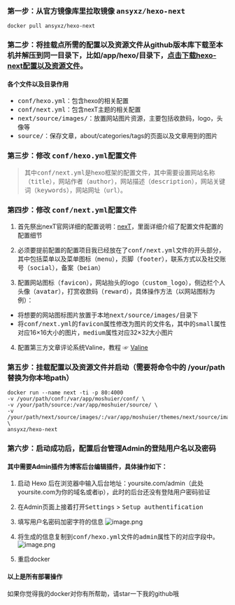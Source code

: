 ### 第一步：从官方镜像库里拉取镜像 <kbd>ansyxz/hexo-next</kbd>
```
docker pull ansyxz/hexo-next
```

### 第二步：将挂载点所需的配置以及资源文件从github版本库下载至本机并解压到同一目录下，比如/app/hexo/目录下，[点击下载hexo-next配置以及资源文件](https://github.com/formylove/hexo-next/archive/master.zip)。
#### 各个文件以及目录作用
* <kbd>conf/hexo.yml</kbd>：包含hexo的相关配置
* <kbd>conf/next.yml</kbd>：包含nexT主题的相关配置
* <kbd>next/source/images/</kbd>：放置网站图片资源，主要包括收款码，logo，头像等
* <kbd>source/</kbd>：保存文章，about/categories/tags的页面以及文章用到的图片

### 第三步：修改 <kbd>conf/hexo.yml</kbd>配置文件
> 其中<kbd>conf/next.yml</kbd>是hexo框架的配置文件，其中需要设置网站名称（<kbd>title</kbd>），网站作者（<kbd>author</kbd>），网站描述（<kbd>description</kbd>），网站关键词（<kbd>keywords</kbd>），网站网址（<kbd>url</kbd>）。


### 第四步：修改 <kbd>conf/next.yml</kbd>配置文件
1. 首先祭出nexT官网详细的配置说明：[nexT](https://theme-next.iissnan.com/getting-started.html)，里面详细介绍了配置文件配置的配置细节

2. 必须要提前配置的配置项目我已经放在了<kbd>conf/next.yml</kbd>文件的开头部分，其中包括菜单以及菜单图标（<kbd>menu</kbd>），页脚（<kbd>footer</kbd>），联系方式以及社交账号（<kbd>social</kbd>），备案（<kbd>beian</kbd>）

3. 配置网站图标（<kbd>favicon</kbd>），网站抬头的logo（<kbd>custom_logo</kbd>），侧边栏个人头像（<kbd>avatar</kbd>），打赏收款码（<kbd>reward</kbd>），具体操作方法（以网站图标为例）：
* 将想要的网站图标图片放置于本地<kbd>next/source/images/</kbd>目录下
* 将<kbd>conf/next.yml</kbd>的<kbd>favicon</kbd>属性修改为图片的文件名，其中的<kbd>small</kbd>属性对应16×16大小的图片，<kbd>medium</kbd>属性对应32×32大小图片
4. 配置第三方文章评论系统Valine，教程 ☞ [Valine](https://www.jianshu.com/p/dda25ffcfd43)

### 第五步：挂载配置以及资源文件并启动（需要将命令中的 /your/path替换为你本地path）
```
docker run --name next -ti -p 80:4000 
-v /your/path/conf:/var/app/moshuier/conf/ \
-v /your/path/source:/var/app/moshuier/source/ \
-v /your/path/next/source/images/:/var/app/moshuier/themes/next/source/images/  \
ansyxz/hexo-next
```
### 第六步：启动成功后，配置后台管理Admin的登陆用户名以及密码

#### 其中需要Admin插件为博客后台编辑插件，具体操作如下：
1.  启动 Hexo 后在浏览器中输入后台地址：yoursite.com/admin（此处yoursite.com为你的域名或者ip），此时的后台还没有登陆用户密码验证

2. 在Admin页面上接着打开<kbd>Settings</kbd> > <kbd>Setup authentification</kbd>

3. 填写用户名密码加密字符的信息
![image.png](https://upload-images.jianshu.io/upload_images/2062562-2481597e2c14080c.png?imageMogr2/auto-orient/strip%7CimageView2/2/w/1240)


5. 将生成的信息复制到<kbd>conf/hexo.yml</kbd>文件的<kbd>admin</kbd>属性下的对应字段中。
![image.png](https://upload-images.jianshu.io/upload_images/2062562-54d5da1c93897716.png?imageMogr2/auto-orient/strip%7CimageView2/2/w/1240)



6. 重启docker

#### 以上是所有部署操作
如果你觉得我的docker对你有所帮助，请star一下我的github哦
